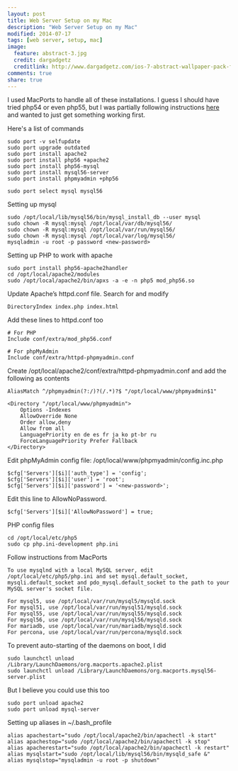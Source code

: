 ```yaml
---
layout: post
title: Web Server Setup on my Mac
description: "Web Server Setup on my Mac"
modified: 2014-07-17
tags: [web server, setup, mac]
image:
  feature: abstract-3.jpg
  credit: dargadgetz
  creditlink: http://www.dargadgetz.com/ios-7-abstract-wallpaper-pack-for-iphone-5-and-ipod-touch-retina/
comments: true
share: true
---
```


I used MacPorts to handle all of these installations. I guess I should have tried php54 or even php55, but I was partially following instructions [here](http://dsheiko.com/weblog/my-lovely-mac-os-x-web-development-environment) and wanted to just get something working first.

Here's a list of commands

    sudo port -v selfupdate
    sudo port upgrade outdated
    sudo port install apache2
    sudo port install php56 +apache2
    sudo port install php56-mysql
    sudo port install mysql56-server
    sudo port install phpmyadmin +php56

	sudo port select mysql mysql56

Setting up mysql

	sudo /opt/local/lib/mysql56/bin/mysql_install_db --user mysql
    sudo chown -R mysql:mysql /opt/local/var/db/mysql56/ 
    sudo chown -R mysql:mysql /opt/local/var/run/mysql56/ 
    sudo chown -R mysql:mysql /opt/local/var/log/mysql56/
	mysqladmin -u root -p password <new-password> 

Setting up PHP to work with apache

    sudo port install php56-apache2handler
    cd /opt/local/apache2/modules
    sudo /opt/local/apache2/bin/apxs -a -e -n php5 mod_php56.so

Update Apache’s httpd.conf file. Search for and modify

    DirectoryIndex index.php index.html

Add these lines to httpd.conf too

    # For PHP
    Include conf/extra/mod_php56.conf

	# For phpMyAdmin
	Include conf/extra/httpd-phpmyadmin.conf

Create /opt/local/apache2/conf/extra/httpd-phpmyadmin.conf and add the following as contents

    AliasMatch ^/phpmyadmin(?:/)?(/.*)?$ "/opt/local/www/phpmyadmin$1"
    
    <Directory "/opt/local/www/phpmyadmin">
        Options -Indexes
        AllowOverride None
        Order allow,deny
        Allow from all
        LanguagePriority en de es fr ja ko pt-br ru 
        ForceLanguagePriority Prefer Fallback
    </Directory>

Edit phpMyAdmin config file: /opt/local/www/phpmyadmin/config.inc.php

    $cfg['Servers'][$i]['auth_type'] = 'config';
    $cfg['Servers'][$i]['user'] = 'root';
    $cfg['Servers'][$i]['password'] = '<new-password>';

Edit this line to AllowNoPassword.

    $cfg['Servers'][$i]['AllowNoPassword'] = true;

PHP config files

	cd /opt/local/etc/php5
    sudo cp php.ini-development php.ini

Follow instructions from MacPorts

    To use mysqlnd with a local MySQL server, edit /opt/local/etc/php5/php.ini and set mysql.default_socket,
    mysqli.default_socket and pdo_mysql.default_socket to the path to your MySQL server's socket file.
    
    For mysql5, use /opt/local/var/run/mysql5/mysqld.sock
    For mysql51, use /opt/local/var/run/mysql51/mysqld.sock
    For mysql55, use /opt/local/var/run/mysql55/mysqld.sock
    For mysql56, use /opt/local/var/run/mysql56/mysqld.sock
    For mariadb, use /opt/local/var/run/mariadb/mysqld.sock
    For percona, use /opt/local/var/run/percona/mysqld.sock

To prevent auto-starting of the daemons on boot, I did

    sudo launchctl unload /Library/LaunchDaemons/org.macports.apache2.plist
	sudo launchctl unload /Library/LaunchDaemons/org.macports.mysql56-server.plist

But I believe you could use this too

    sudo port unload apache2
	sudo port unload mysql-server

Setting up aliases in ~/.bash_profile

    alias apachestart="sudo /opt/local/apache2/bin/apachectl -k start"
    alias apachestop="sudo /opt/local/apache2/bin/apachectl -k stop"
    alias apacherestart="sudo /opt/local/apache2/bin/apachectl -k restart"
    alias mysqlstart="sudo /opt/local/lib/mysql56/bin/mysqld_safe &"
    alias mysqlstop="mysqladmin -u root -p shutdown"
